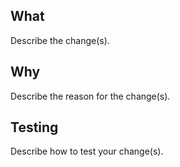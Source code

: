 ## What
Describe the change(s).

## Why
Describe the reason for the change(s).

## Testing
Describe how to test your change(s).